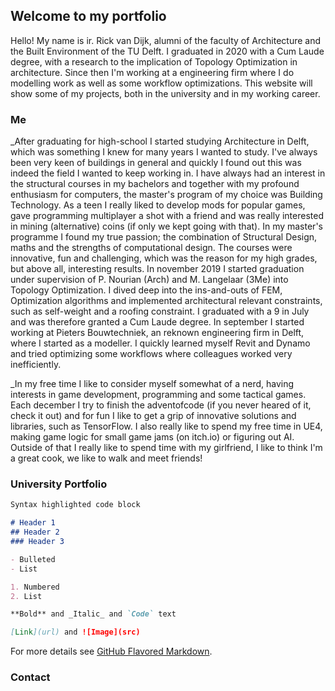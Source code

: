 ## Welcome to my portfolio

Hello! My name is ir. Rick van Dijk, alumni of the faculty of Architecture and the Built Environment of the TU Delft. I graduated in 2020 with a Cum Laude degree, with a research to the implication of Topology Optimization in architecture. Since then I'm working at a engineering firm where I do modelling work as well as some workflow optimizations. This website will show some of my projects, both in the university and in my working career.

### Me

_After graduating for high-school I started studying Architecture in Delft, which was something I knew for many years I wanted to study. I've always been very keen of buildings in general and quickly I found out this was indeed the field I wanted to keep working in. I have always had an interest in the structural courses in my bachelors and together with my profound enthusiasm for computers, the master's program of my choice was Building Technology. As a teen I really liked to develop mods for popular games, gave programming multiplayer a shot with a friend and was really interested in mining (alternative) coins (if only we kept going with that). In my master's programme I found my true passion; the combination of Structural Design, maths and the strengths of computational design. The courses were innovative, fun and challenging, which was the reason for my high grades, but above all, interesting results. In november 2019 I started graduation under supervision of P. Nourian (Arch) and M. Langelaar (3Me) into Topology Optimization. I dived deep into the ins-and-outs of FEM, Optimization algorithms and implemented architectural relevant constraints, such as self-weight and a roofing constraint. I graduated with a 9 in July and was therefore granted a Cum Laude degree. In september I started working at Pieters Bouwtechniek, an reknown engineering firm in Delft, where I started as a modeller. I quickly learned myself Revit and Dynamo and tried optimizing some workflows where colleagues worked very inefficiently. 

_In my free time I like to consider myself somewhat of a nerd, having interests in game development, programming and some tactical games. Each december I try to finish the adventofcode (if you never heared of it, check it out) and for fun I like to get a grip of innovative solutions and libraries, such as TensorFlow. I also really like to spend my free time in UE4, making game logic for small game jams (on itch.io) or figuring out AI. Outside of that I really like to spend time with my girlfriend, I like to think I'm a great cook, we like to walk and meet friends!

### University Portfolio


```markdown
Syntax highlighted code block

# Header 1
## Header 2
### Header 3

- Bulleted
- List

1. Numbered
2. List

**Bold** and _Italic_ and `Code` text

[Link](url) and ![Image](src)
```

For more details see [GitHub Flavored Markdown](https://guides.github.com/features/mastering-markdown/).


### Contact




